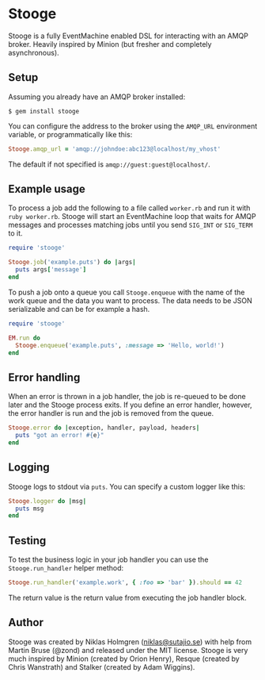 Stooge
======

Stooge is a fully EventMachine enabled DSL for interacting with an AMQP broker. Heavily inspired by Minion (but fresher and completely asynchronous).

Setup
-----

Assuming you already have an AMQP broker installed:

    $ gem install stooge

You can configure the address to the broker using the ```AMQP_URL``` environment variable, or programmatically like this:

```ruby
Stooge.amqp_url = 'amqp://johndoe:abc123@localhost/my_vhost'
```

The default if not specified is ```amqp://guest:guest@localhost/```.

Example usage
-------------

To process a job add the following to a file called ```worker.rb``` and run it with ```ruby worker.rb```. Stooge will start an EventMachine loop that waits for AMQP messages and processes matching jobs until you send ```SIG_INT``` or ```SIG_TERM``` to it.

```ruby
require 'stooge'

Stooge.job('example.puts') do |args|
  puts args['message']
end
```

To push a job onto a queue you call ```Stooge.enqueue``` with the name of the work queue and the data you want to process. The data needs to be JSON serializable and can be for example a hash.

```ruby
require 'stooge'

EM.run do
  Stooge.enqueue('example.puts', :message => 'Hello, world!')
end
```

Error handling
--------------

When an error is thrown in a job handler, the job is re-queued to be done later and the Stooge process exits. If you define an error handler, however, the error handler is run and the job is removed from the queue.

```ruby
Stooge.error do |exception, handler, payload, headers|
  puts "got an error! #{e}"
end
```

Logging
-------

Stooge logs to stdout via ```puts```. You can specify a custom logger like this:

```ruby
Stooge.logger do |msg|
  puts msg
end
```

Testing
-------

To test the business logic in your job handler you can use the ```Stooge.run_handler``` helper method:

```ruby
Stooge.run_handler('example.work', { :foo => 'bar' }).should == 42
```

The return value is the return value from executing the job handler block.

Author
------

Stooge was created by Niklas Holmgren (niklas@sutajio.se) with help from Martin Bruse (@zond) and released under the MIT license. Stooge is very much inspired by Minion (created by Orion Henry), Resque (created by Chris Wanstrath) and Stalker (created by Adam Wiggins).
